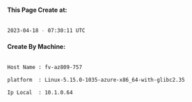 
   
#### This Page Create at:

```bash

2023-04-18 - 07:30:11 UTC

```

#### Create By Machine:

```bash

Host Name : fv-az809-757

platform  : Linux-5.15.0-1035-azure-x86_64-with-glibc2.35

Ip Local  : 10.1.0.64

```

